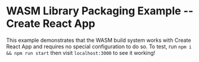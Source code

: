 # WASM Library Packaging Example -- Create React App

This example demonstrates that the WASM build system works with Create React App and requires no special configuration to do so. To test, run `npm i && npm run start` then visit `localhost:3000` to see it working!
